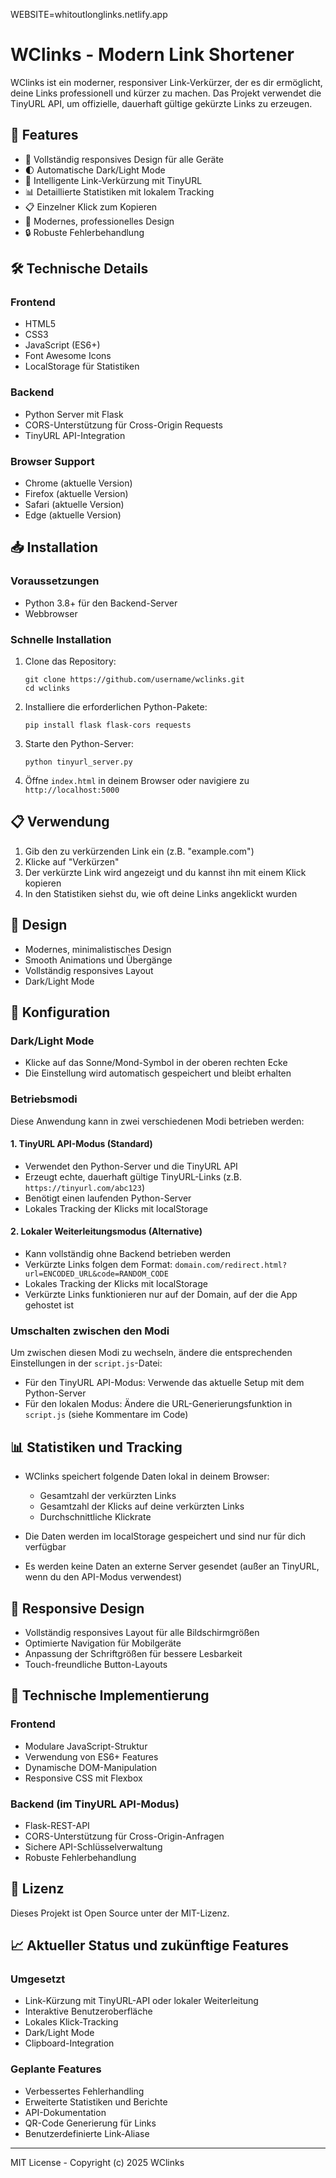 WEBSITE=whitoutlonglinks.netlify.app

# WClinks - Modern Link Shortener

WClinks ist ein moderner, responsiver Link-Verkürzer, der es dir ermöglicht, deine Links professionell und kürzer zu machen. Das Projekt verwendet die TinyURL API, um offizielle, dauerhaft gültige gekürzte Links zu erzeugen.

## 🚀 Features

- 📱 Vollständig responsives Design für alle Geräte
- 🌓 Automatische Dark/Light Mode
- 🔗 Intelligente Link-Verkürzung mit TinyURL
- 📊 Detaillierte Statistiken mit lokalem Tracking
- 📋 Einzelner Klick zum Kopieren
- 🎨 Modernes, professionelles Design
- 🔒 Robuste Fehlerbehandlung

## 🛠️ Technische Details

### Frontend
- HTML5
- CSS3
- JavaScript (ES6+)
- Font Awesome Icons
- LocalStorage für Statistiken

### Backend
- Python Server mit Flask
- CORS-Unterstützung für Cross-Origin Requests
- TinyURL API-Integration

### Browser Support
- Chrome (aktuelle Version)
- Firefox (aktuelle Version)
- Safari (aktuelle Version)
- Edge (aktuelle Version)

## 📥 Installation

### Voraussetzungen
- Python 3.8+ für den Backend-Server
- Webbrowser

### Schnelle Installation
1. Clone das Repository:
   ```
   git clone https://github.com/username/wclinks.git
   cd wclinks
   ```

2. Installiere die erforderlichen Python-Pakete:
   ```
   pip install flask flask-cors requests
   ```

3. Starte den Python-Server:
   ```
   python tinyurl_server.py
   ```

4. Öffne `index.html` in deinem Browser oder navigiere zu `http://localhost:5000`

## 📋 Verwendung

1. Gib den zu verkürzenden Link ein (z.B. "example.com")
2. Klicke auf "Verkürzen"
3. Der verkürzte Link wird angezeigt und du kannst ihn mit einem Klick kopieren
4. In den Statistiken siehst du, wie oft deine Links angeklickt wurden

## 🎨 Design

- Modernes, minimalistisches Design
- Smooth Animations und Übergänge
- Vollständig responsives Layout
- Dark/Light Mode

## 🔧 Konfiguration

### Dark/Light Mode
- Klicke auf das Sonne/Mond-Symbol in der oberen rechten Ecke
- Die Einstellung wird automatisch gespeichert und bleibt erhalten

### Betriebsmodi

Diese Anwendung kann in zwei verschiedenen Modi betrieben werden:

#### 1. TinyURL API-Modus (Standard)
- Verwendet den Python-Server und die TinyURL API
- Erzeugt echte, dauerhaft gültige TinyURL-Links (z.B. `https://tinyurl.com/abc123`)
- Benötigt einen laufenden Python-Server
- Lokales Tracking der Klicks mit localStorage

#### 2. Lokaler Weiterleitungsmodus (Alternative)
- Kann vollständig ohne Backend betrieben werden
- Verkürzte Links folgen dem Format: `domain.com/redirect.html?url=ENCODED_URL&code=RANDOM_CODE`
- Lokales Tracking der Klicks mit localStorage
- Verkürzte Links funktionieren nur auf der Domain, auf der die App gehostet ist

### Umschalten zwischen den Modi
Um zwischen diesen Modi zu wechseln, ändere die entsprechenden Einstellungen in der `script.js`-Datei:

- Für den TinyURL API-Modus: Verwende das aktuelle Setup mit dem Python-Server
- Für den lokalen Modus: Ändere die URL-Generierungsfunktion in `script.js` (siehe Kommentare im Code)

## 📊 Statistiken und Tracking

- WClinks speichert folgende Daten lokal in deinem Browser:
  - Gesamtzahl der verkürzten Links
  - Gesamtzahl der Klicks auf deine verkürzten Links
  - Durchschnittliche Klickrate
  
- Die Daten werden im localStorage gespeichert und sind nur für dich verfügbar
- Es werden keine Daten an externe Server gesendet (außer an TinyURL, wenn du den API-Modus verwendest)

## 📱 Responsive Design

- Vollständig responsives Layout für alle Bildschirmgrößen
- Optimierte Navigation für Mobilgeräte
- Anpassung der Schriftgrößen für bessere Lesbarkeit
- Touch-freundliche Button-Layouts

## 🧠 Technische Implementierung

### Frontend
- Modulare JavaScript-Struktur
- Verwendung von ES6+ Features
- Dynamische DOM-Manipulation
- Responsive CSS mit Flexbox

### Backend (im TinyURL API-Modus)
- Flask-REST-API
- CORS-Unterstützung für Cross-Origin-Anfragen
- Sichere API-Schlüsselverwaltung
- Robuste Fehlerbehandlung

## 📝 Lizenz

Dieses Projekt ist Open Source unter der MIT-Lizenz.

## 📈 Aktueller Status und zukünftige Features

### Umgesetzt
- Link-Kürzung mit TinyURL-API oder lokaler Weiterleitung
- Interaktive Benutzeroberfläche
- Lokales Klick-Tracking
- Dark/Light Mode
- Clipboard-Integration

### Geplante Features
- Verbessertes Fehlerhandling
- Erweiterte Statistiken und Berichte
- API-Dokumentation
- QR-Code Generierung für Links
- Benutzerdefinierte Link-Aliase

---

MIT License - Copyright (c) 2025 WClinks
